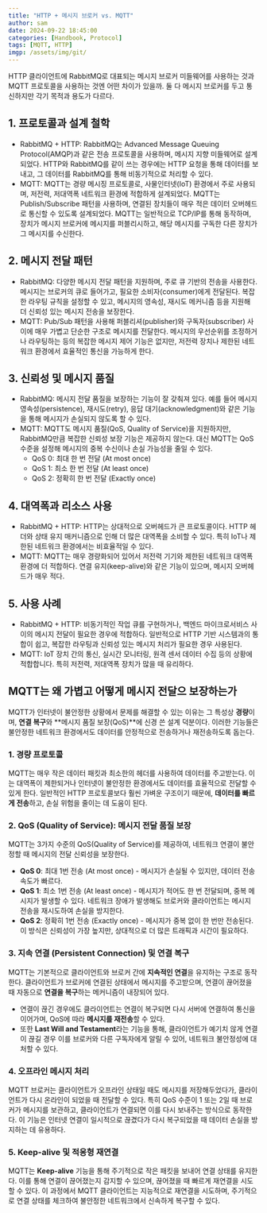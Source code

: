```yaml
---
title: "HTTP + 메시지 브로커 vs. MQTT"
author: sam
date: 2024-09-22 18:45:00
categories: [Handbook, Protocol]
tags: [MQTT, HTTP]
imgp: /assets/img/git/
---
```


HTTP 클라이언트에 RabbitMQ로 대표되는 메시지 브로커 미들웨어를 사용하는 것과 MQTT 프로토콜을 사용하는 것엔 어떤 차이가 있을까.
둘 다 메시지 브로커를 두고 통신하지만 각기 목적과 용도가 다르다.

## 1. 프로토콜과 설계 철학

- RabbitMQ + HTTP: RabbitMQ는 Advanced Message Queuing Protocol(AMQP)과 같은 전송 프로토콜을 사용하며, 메시지 지향 미들웨어로 설계되었다. HTTP와 RabbitMQ를 같이 쓰는 경우에는 HTTP 요청을 통해 데이터를 보내고, 그 데이터를 RabbitMQ를 통해 비동기적으로 처리할 수 있다.
- MQTT: MQTT는 경량 메시징 프로토콜로, 사물인터넷(IoT) 환경에서 주로 사용되며, 저전력, 저대역폭 네트워크 환경에 적합하게 설계되었다. MQTT는 Publish/Subscribe 패턴을 사용하며, 연결된 장치들이 매우 적은 데이터 오버헤드로 통신할 수 있도록 설계되었다. MQTT는 일반적으로 TCP/IP를 통해 동작하며, 장치가 메시지 브로커에 메시지를 퍼블리시하고, 해당 메시지를 구독한 다른 장치가 그 메시지를 수신한다.

## 2. 메시지 전달 패턴

- RabbitMQ: 다양한 메시지 전달 패턴을 지원하며, 주로 큐 기반의 전송을 사용한다. 메시지는 브로커의 큐로 들어가고, 필요한 소비자(consumer)에게 전달된다. 복잡한 라우팅 규칙을 설정할 수 있고, 메시지의 영속성, 재시도 메커니즘 등을 지원해 더 신뢰성 있는 메시지 전송을 보장한다.
- MQTT: Pub/Sub 패턴을 사용해 퍼블리셔(publisher)와 구독자(subscriber) 사이에 매우 가볍고 단순한 구조로 메시지를 전달한다. 메시지의 우선순위를 조정하거나 라우팅하는 등의 복잡한 메시지 제어 기능은 없지만, 저전력 장치나 제한된 네트워크 환경에서 효율적인 통신을 가능하게 한다.

## 3. 신뢰성 및 메시지 품질

- RabbitMQ: 메시지 전달 품질을 보장하는 기능이 잘 갖춰져 있다. 예를 들어 메시지 영속성(persistence), 재시도(retry), 응답 대기(acknowledgment)와 같은 기능을 통해 메시지가 손실되지 않도록 할 수 있다.
- MQTT: MQTT도 메시지 품질(QoS, Quality of Service)을 지원하지만, RabbitMQ만큼 복잡한 신뢰성 보장 기능은 제공하지 않는다. 대신 MQTT는 QoS 수준을 설정해 메시지의 중복 수신이나 손실 가능성을 줄일 수 있다.
  - QoS 0: 최대 한 번 전달 (At most once)
  - QoS 1: 최소 한 번 전달 (At least once)
  - QoS 2: 정확히 한 번 전달 (Exactly once)

## 4. 대역폭과 리소스 사용

- RabbitMQ + HTTP: HTTP는 상대적으로 오버헤드가 큰 프로토콜이다. HTTP 헤더와 상태 유지 매커니즘으로 인해 더 많은 대역폭을 소비할 수 있다. 특히 IoT나 제한된 네트워크 환경에서는 비효율적일 수 있다.
- MQTT: MQTT는 매우 경량화되어 있어서 저전력 기기와 제한된 네트워크 대역폭 환경에 더 적합하다. 연결 유지(keep-alive)와 같은 기능이 있으며, 메시지 오버헤드가 매우 적다.

## 5. 사용 사례

- RabbitMQ + HTTP: 비동기적인 작업 큐를 구현하거나, 백엔드 마이크로서비스 사이의 메시지 전달이 필요한 경우에 적합하다. 일반적으로 HTTP 기반 시스템과의 통합이 쉽고, 복잡한 라우팅과 신뢰성 있는 메시지 처리가 필요한 경우 사용된다.
- MQTT: IoT 장치 간의 통신, 실시간 모니터링, 원격 센서 데이터 수집 등의 상황에 적합합니다. 특히 저전력, 저대역폭 장치가 많을 때 유리하다.

## MQTT는 왜 가볍고 어떻게 메시지 전달으 보장하는가

MQTT가 인터넷이 불안정한 상황에서 문제를 해결할 수 있는 이유는 그 특성상 **경량**이며, **연결 복구**와 **메시지 품질 보장(QoS)**에 신경 쓴 설계 덕분이다. 이러한 기능들은 불안정한 네트워크 환경에서도 데이터를 안정적으로 전송하거나 재전송하도록 돕는다.

### 1. 경량 프로토콜

MQTT는 매우 작은 데이터 패킷과 최소한의 헤더를 사용하여 데이터를 주고받는다. 이는 대역폭이 제한되거나 인터넷이 불안정한 환경에서도 데이터를 효율적으로 전달할 수 있게 한다. 일반적인 HTTP 프로토콜보다 훨씬 가벼운 구조이기 때문에, **데이터를 빠르게 전송**하고, 손실 위험을 줄이는 데 도움이 된다.

### 2. QoS (Quality of Service): 메시지 전달 품질 보장

MQTT는 3가지 수준의 QoS(Quality of Service)를 제공하여, 네트워크 연결이 불안정할 때 메시지의 전달 신뢰성을 보장한다.

- **QoS 0**: 최대 1번 전송 (At most once) - 메시지가 손실될 수 있지만, 데이터 전송 속도가 빠르다.
- **QoS 1**: 최소 1번 전송 (At least once) - 메시지가 적어도 한 번 전달되며, 중복 메시지가 발생할 수 있다. 네트워크 장애가 발생해도 브로커와 클라이언트는 메시지 전송을 재시도하여 손실을 방지한다.
- **QoS 2**: 정확히 1번 전송 (Exactly once) - 메시지가 중복 없이 한 번만 전송된다. 이 방식은 신뢰성이 가장 높지만, 상대적으로 더 많은 트래픽과 시간이 필요하다.

### 3. 지속 연결 (Persistent Connection) 및 연결 복구
   
MQTT는 기본적으로 클라이언트와 브로커 간에 **지속적인 연결**을 유지하는 구조로 동작한다. 클라이언트가 브로커에 연결된 상태에서 메시지를 주고받으며, 연결이 끊어졌을 때 자동으로 **연결을 복구**하는 메커니즘이 내장되어 있다.

- 연결이 끊긴 경우에도 클라이언트는 연결이 복구되면 다시 서버에 연결하여 통신을 이어가며, QoS에 따라 **메시지를 재전송**할 수 있다.
- 또한 **Last Will and Testament**라는 기능을 통해, 클라이언트가 예기치 않게 연결이 끊길 경우 이를 브로커와 다른 구독자에게 알릴 수 있어, 네트워크 불안정성에 대처할 수 있다.

### 4. 오프라인 메시지 처리

MQTT 브로커는 클라이언트가 오프라인 상태일 때도 메시지를 저장해두었다가, 클라이언트가 다시 온라인이 되었을 때 전달할 수 있다. 특히 QoS 수준이 1 또는 2일 때 브로커가 메시지를 보관하고, 클라이언트가 연결되면 이를 다시 보내주는 방식으로 동작한다. 이 기능은 인터넷 연결이 일시적으로 끊겼다가 다시 복구되었을 때 데이터 손실을 방지하는 데 유용하다.

### 5. Keep-alive 및 적응형 재연결

MQTT는 **Keep-alive** 기능을 통해 주기적으로 작은 패킷을 보내어 연결 상태를 유지한다. 이를 통해 연결이 끊어졌는지 감지할 수 있으며, 끊어졌을 때 빠르게 재연결을 시도할 수 있다. 이 과정에서 MQTT 클라이언트는 지능적으로 재연결을 시도하며, 주기적으로 연결 상태를 체크하여 불안정한 네트워크에서 신속하게 복구할 수 있다.
